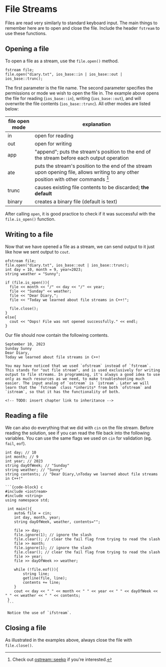# File Streams

Files are read very similarly to standard keyboard input. The main things to remember here are to open and close the file. Include the header `fstream` to use these functions.

## Opening a file
To open a file as a stream, use the `file.open()` method.
```{code-block} c
fstream file;
file.open("diary.txt", ios_base::in | ios_base::out | ios_base::trunc);
```
The first parameter is the file name. The second parameter specifies the permissions or mode we wish to open the file in. The example above opens the file for reading (`ios_base::in`), writing (`ios_base::out`), and will overwrite the file contents (`ios_base::trunc`). All other modes are listed below:

| file open mode | explanation |
|-|-|
| in     | open for reading |
| out    | open for writing |
| app    | "append"; puts the stream's position to the end of the stream before each output operation |
| ate    | puts the stream's position to the end of the stream upon opening file, allows writing to any other position with other commands [^1] |
| trunc  | causes existing file contents to be discarded; **the default** |
| binary | creates a binary file (default is text) |

After calling `open`, it is good practice to check if it was successful with the `file.is_open()` function.

## Writing to a file
Now that we have opened a file as a stream, we can send output to it just like how we sent output to `cout`.

```{code-block} c
ofstream file;
file.open("diary.txt", ios_base::out | ios_base::trunc);
int day = 10, month = 9, year=2023;
string weather = "Sunny";

if (file.is_open()){
  file << month << "/" << day << "/" << year;
  file << "Sunday" << weather;
  file << "Dear Diary,";
  file << "Today we learned about file streams in C++!";

  file.close();
}
else{
  cout << "Oops! File was not opened successfully." << endl;
}
```
Our file should now contain the following contents.
```
September 10, 2023
Sunday Sunny
Dear Diary,
Today we learned about file streams in C++!
```

```{tip}
You may have noticed that we used `ofstream` instead of `fstream`. This stands for "out file stream", and is used exclusively for writing output to file streams. In programming, it's always a good idea to use only as much resources as we need, to make troubleshooting much easier. The input analog of `ostream` is `istream`. Later we will learn that the `fstream` class *inherits* from both `ofstream` and `istream`, so that it has the functionality of both.

<!-- TODO: insert chapter link to inheritance -->

```

## Reading a file
We can also do everything that we did with `cin` on the file stream. Before reading the solution, see if you can read the file back into the following variables. You can use the same flags we used on `cin` for validation (eg. `fail`, `eof`).

```{code-block} c
int day; // 10
int month; // 9
int year; // 2023
string dayOfWeek; // "Sunday"
string weather; // "Sunny"
string contents; // "Dear Diary,\nToday we learned about file streams in C++!"
```

````{dropdown} Solution
```{code-block} c
#include <iostream>
#include <string>
using namespace std;

 int main(){
    auto& file = cin;
    int day, month, year;
    string dayOfWeek, weather, contents="";
    
    file >> day; 
    file.ignore(1); // ignore the slash
    file.clear(); // clear the fail flag from trying to read the slash
    file >> month; 
    file.ignore(1); // ignore the slash
    file.clear(); // clear the fail flag from trying to read the slash
    file >> year;
    file >> dayOfWeek >> weather;
    
    while (!file.eof()){
        string line;
        getline(file, line);
        contents += line; 
    }
    cout << day << " " << month << " " << year << " " << dayOfWeek << " " << weather << " " << contents;
 }
 ```

 Notice the use of `ifstream`.
````

## Closing a file
As illustrated in the examples above, always close the file with `file.close()`.


[^1]: Check out [ostream::seekp](https://cplusplus.com/reference/ostream/ostream/seekp/) if you're interested.
